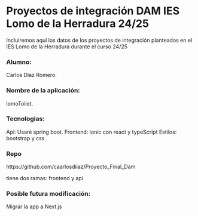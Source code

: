 # Proyectos de integración DAM IES Lomo de la Herradura 24/25
Incluiremos aquí los datos de los proyectos de integración planteados en el IES Lomo de la Herradura durante el curso 24/25

<h3>Alumno:</h3>
Carlos Díaz Romero.

<h3>Nombre de la aplicación:</h3>
lomoToilet.

<h3>Tecnologias:</h3>
  Api: Usaré spring boot.
  Frontend: ionic con react y typeScript
  Estilos: bootstrap y css

<h3>Repo</h3>
https://github.com/caarlosdiiaz/Proyecto_Final_Dam

tiene dos ramas: frontend y api

<h3>Posible futura modificación:</h3>
Migrar la app a Next.js